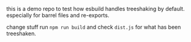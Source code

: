 this is a demo repo to test how esbuild handles treeshaking by default. especially for barrel files and re-exports.

change stuff run `npm run build` and check `dist.js` for what has been treeshaken.